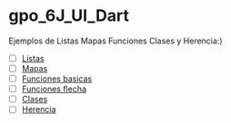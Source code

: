# gpo_6J_UI_Dart
Ejemplos de Listas Mapas Funciones Clases y Herencia:)
- [ ] [Listas](https://dartpad.dev/49fe2032dff4ae114705627fe4163792)
- [ ] [Mapas](https://dartpad.dev/81746c3871364f3ae29a19ea5f8b1430)
- [ ] [Funciones basicas](https://dartpad.dev/78d529ebb5aea1a4cf0607f22d69d680)
- [ ] [Funciones flecha](https://dartpad.dev/09e97999fbbe82ed73629ba02f145413)
- [ ] [Clases](https://dartpad.dev/ff0a0a88953c507ce240bef686d84ad1)
- [ ] [Herencia](https://dartpad.dev/a5dddb317290d84f5b47248a744442b5)
